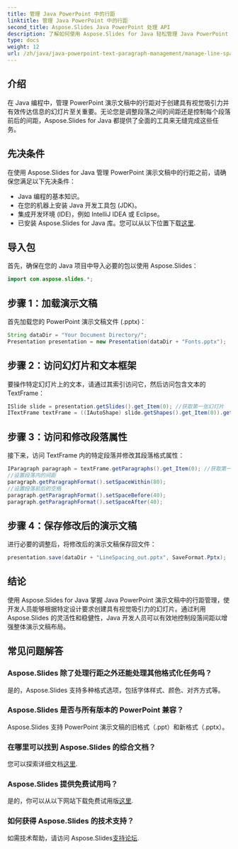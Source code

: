 ```yaml
---
title: 管理 Java PowerPoint 中的行距
linktitle: 管理 Java PowerPoint 中的行距
second_title: Aspose.Slides Java PowerPoint 处理 API
description: 了解如何使用 Aspose.Slides for Java 轻松管理 Java PowerPoint 演示文稿中的行距。增强您的幻灯片效果。
type: docs
weight: 12
url: /zh/java/java-powerpoint-text-paragraph-management/manage-line-spacing-java-powerpoint/
---
```

## 介绍
在 Java 编程中，管理 PowerPoint 演示文稿中的行距对于创建具有视觉吸引力并有效传达信息的幻灯片至关重要。无论您是调整段落之间的间距还是控制每个段落前后的间距，Aspose.Slides for Java 都提供了全面的工具来无缝完成这些任务。
## 先决条件
在使用 Aspose.Slides for Java 管理 PowerPoint 演示文稿中的行距之前，请确保您满足以下先决条件：
- Java 编程的基本知识。
- 在您的机器上安装 Java 开发工具包 (JDK)。
- 集成开发环境 (IDE)，例如 IntelliJ IDEA 或 Eclipse。
- 已安装 Aspose.Slides for Java 库。您可以从以下位置下载[这里](https://releases.aspose.com/slides/java/).

## 导入包
首先，确保在您的 Java 项目中导入必要的包以使用 Aspose.Slides：
```java
import com.aspose.slides.*;
```
## 步骤 1：加载演示文稿
首先加载您的 PowerPoint 演示文稿文件 (.pptx)：
```java
String dataDir = "Your Document Directory/";
Presentation presentation = new Presentation(dataDir + "Fonts.pptx");
```
## 步骤 2：访问幻灯片和文本框架
要操作特定幻灯片上的文本，请通过其索引访问它，然后访问包含文本的 TextFrame：
```java
ISlide slide = presentation.getSlides().get_Item(0); //获取第一张幻灯片
ITextFrame textFrame = ((IAutoShape) slide.getShapes().get_Item(0)).getTextFrame();
```
## 步骤 3：访问和修改段落属性
接下来，访问 TextFrame 内的特定段落并修改其段落格式属性：
```java
IParagraph paragraph = textFrame.getParagraphs().get_Item(0); //获取第一段
//设置段落内的间距
paragraph.getParagraphFormat().setSpaceWithin(80);
//设置段落前后的空格
paragraph.getParagraphFormat().setSpaceBefore(40);
paragraph.getParagraphFormat().setSpaceAfter(40);
```
## 步骤 4：保存修改后的演示文稿
进行必要的调整后，将修改后的演示文稿保存回文件：
```java
presentation.save(dataDir + "LineSpacing_out.pptx", SaveFormat.Pptx);
```

## 结论
使用 Aspose.Slides for Java 掌握 Java PowerPoint 演示文稿中的行距管理，使开发人员能够根据特定设计要求创建具有视觉吸引力的幻灯片。通过利用 Aspose.Slides 的灵活性和稳健性，Java 开发人员可以有效地控制段落间距以增强整体演示文稿布局。
## 常见问题解答
### Aspose.Slides 除了处理行距之外还能处理其他格式化任务吗？
是的，Aspose.Slides 支持多种格式选项，包括字体样式、颜色、对齐方式等。
### Aspose.Slides 是否与所有版本的 PowerPoint 兼容？
Aspose.Slides 支持 PowerPoint 演示文稿的旧格式（.ppt）和新格式（.pptx）。
### 在哪里可以找到 Aspose.Slides 的综合文档？
您可以探索详细文档[这里](https://reference.aspose.com/slides/java/).
### Aspose.Slides 提供免费试用吗？
是的，你可以从以下网站下载免费试用版[这里](https://releases.aspose.com/).
### 如何获得 Aspose.Slides 的技术支持？
如需技术帮助，请访问 Aspose.Slides[支持论坛](https://forum.aspose.com/c/slides/11).